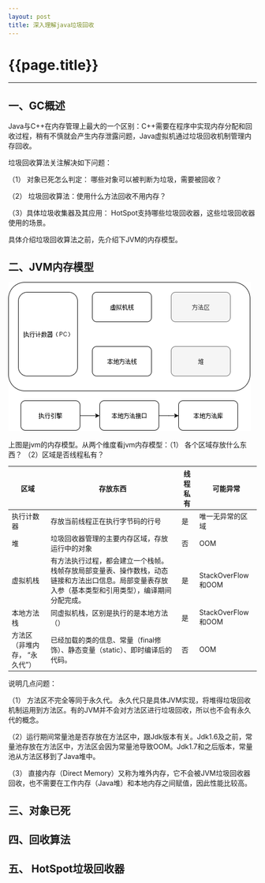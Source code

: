 ```yaml
---
layout: post
title: 深入理解java垃圾回收
---
```




# {{page.title}}

------

## 一、GC概述

Java与C++在内存管理上最大的一个区别：C++需要在程序中实现内存分配和回收过程，稍有不慎就会产生内存泄露问题，Java虚拟机通过垃圾回收机制管理内存回收。



垃圾回收算法关注解决如下问题：

（1） 对象已死怎么判定： 哪些对象可以被判断为垃圾，需要被回收？

（2） 垃圾回收算法：使用什么方法回收不用内存？

（3）具体垃圾收集器及其应用： HotSpot支持哪些垃圾回收器，这些垃圾回收器使用的场景。

具体介绍垃圾回收算法之前，先介绍下JVM的内存模型。

## 二、JVM内存模型

![内存模型](/images/内存模型.png)


上图是jvm的内存模型。从两个维度看jvm内存模型：（1） 各个区域存放什么东西？ （2）区域是否线程私有？

| 区域                          | 存放东西                                                     | 线程私有 | 可能异常           |
| ----------------------------- | ------------------------------------------------------------ | -------- | ------------------ |
| 执行计数器                    | 存放当前线程正在执行字节码的行号                             | 是       | 唯一无异常的区域   |
| 堆                            | 垃圾回收器管理的主要内存区域，存放运行中的对象               | 否       | OOM                |
| 虚拟机栈                      | 有方法执行过程，都会建立一个栈帧。栈帧存放局部变量表、操作数栈，动态链接和方法出口信息。局部变量表存放入参（基本类型和引用类型），编译期间分配完成。 | 是       | StackOverFlow和OOM |
| 本地方法栈                    | 同虚拟机栈，区别是执行的是本地方法（）                       | 是       | StackOverFlow和OOM |
| 方法区（非堆内存， “永久代”） | 已经加载的类的信息、常量（final修饰）、静态变量（static）、即时编译后的代码。 | 否       | OOM                |



说明几点问题：

（1） 方法区不完全等同于永久代。 永久代只是具体JVM实现，将堆得垃圾回收机制运用到方法区。有的JVM并不会对方法区进行垃圾回收，所以也不会有永久代的概念。

（2）运行期间常量池是否存放在方法区中，跟Jdk版本有关。Jdk1.6及之前，常量池存放在方法区中，方法区会因为常量池导致OOM。Jdk1.7和之后版本，常量池从方法区移到了Java堆中。

（3） 直接内存（Direct Memory）又称为堆外内存，它不会被JVM垃圾回收器回收，也不需要在工作内存（Java堆）和本地内存之间赋值，因此性能比较高。

## 三、对象已死

## 四、回收算法

## 五、 HotSpot垃圾回收器



